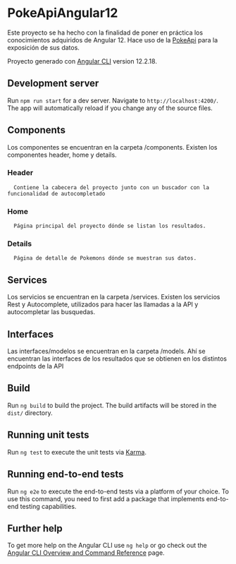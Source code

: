 # PokeApiAngular12
Este proyecto se ha hecho con la finalidad de poner en práctica los conocimientos adquiridos de Angular 12.
Hace uso de la [PokeApi](https://pokeapi.co) para la exposición de sus datos.

Proyecto generado con [Angular CLI](https://github.com/angular/angular-cli) version 12.2.18.

## Development server

Run `npm run start` for a dev server. Navigate to `http://localhost:4200/`. The app will automatically reload if you change any of the source files.

## Components

Los componentes se encuentran en la carpeta /components.
Existen los componentes header, home y details.

### Header
      Contiene la cabecera del proyecto junto con un buscador con la funcionalidad de autocompletado
### Home
      Página principal del proyecto dónde se listan los resultados.
### Details
      Página de detalle de Pokemons dónde se muestran sus datos.

## Services

Los servicios se encuentran en la carpeta /services.
Existen los servicios Rest y Autocomplete, utilizados para hacer las llamadas a la API y autocompletar las busquedas.

## Interfaces

Las interfaces/modelos se encuentran en la carpeta /models.
Ahí se encuentran las interfaces de los resultados que se obtienen en los distintos endpoints de la API

## Build

Run `ng build` to build the project. The build artifacts will be stored in the `dist/` directory.

## Running unit tests

Run `ng test` to execute the unit tests via [Karma](https://karma-runner.github.io).

## Running end-to-end tests

Run `ng e2e` to execute the end-to-end tests via a platform of your choice. To use this command, you need to first add a package that implements end-to-end testing capabilities.

## Further help

To get more help on the Angular CLI use `ng help` or go check out the [Angular CLI Overview and Command Reference](https://angular.io/cli) page.
